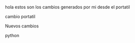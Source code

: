 hola estos son los cambios generados por mi desde el portatil

cambio portatil


Nuevos
cambios

python
